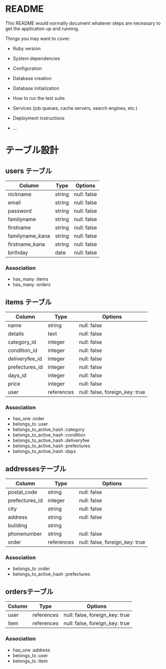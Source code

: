 # README

This README would normally document whatever steps are necessary to get the
application up and running.

Things you may want to cover:

* Ruby version

* System dependencies

* Configuration

* Database creation

* Database initialization

* How to run the test suite

* Services (job queues, cache servers, search engines, etc.)

* Deployment instructions

* ...

# テーブル設計

## users テーブル

| Column         | Type   | Options  |
|----------------|--------|----------|
|nickname        |string  |null: false|
|email           |string  |null: false|
|password        |string  |null: false|
|familyname      |string  |null: false|
|firstname       |string  |null: false|
|familyname_kana |string  |null: false|
|firstname_kana  |string  |null: false|
|birthday        |date    |null: false|


### Association

- has_many :items
- has_many :orders

## items テーブル

| Column       | Type     | Options                      | 
|--------------|----------|------------------------------|
|name          |string    |null: false                   |
|details       |text      |null: false                   |
|category_id   |integer   |null: false                   |
|condition_id  |integer   |null: false                   |
|deliveryfee_id|integer   |null: false                   |
|prefectures_id|integer   |null: false                   |
|days_id       |integer   |null: false                   |
|price         |integer   |null: false                   |
|user          |references|null: false, foreign_key: true|


### Association

- has_one :order
- belongs_to :user
- belongs_to_active_hash :category
- belongs_to_active_hash :condition
- belongs_to_active_hash :deliveryfee
- belongs_to_active_hash :prefectures
- belongs_to_active_hash :days

## addressesテーブル

| Column       | Type     | Options                      |
|--------------|----------|------------------------------|
|postal_code   |string    |null: false                   |
|prefectures_id|integer   |null: false                   |
|city          |string    |null: false                   |
|address       |string    |null: false                   |
|building      |string    |                              |
|phonenumber   |string    |null: false                   |
|order         |references|null: false, foreign_key: true|

### Association

- belongs_to :order
- belongs_to_active_hash :prefectures

## ordersテーブル

| Column    | Type     | Options                      |
|-----------|----------|------------------------------|
|user       |references|null: false, foreign_key: true|
|item       |references|null: false, foreign_key: true|

### Association

- has_one :address
- belongs_to :user
- belongs_to :item
